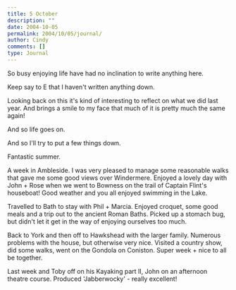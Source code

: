 ```yaml
---
title: 5 October
description: ""
date: 2004-10-05
permalink: 2004/10/05/journal/
author: Cindy
comments: []
type: Journal
---
```


So busy enjoying life have had no inclination to write anything here.

Keep say to E that I haven't written anything down.

Looking back on this it's kind of interesting to reflect on what we did last year. And brings a smile to my face that much of it is pretty much the same again!

And so life goes on.

And so I'll try to put a few things down.

Fantastic summer.

A week in Ambleside. I was very pleased to manage some reasonable walks that gave me some good views over Windermere. Enjoyed a lovely day with John + Rose when we went to Bowness on the trail of Captain Flint's houseboat! Good weather and you all enjoyed swimming in the Lake.

Travelled to Bath to stay with Phil + Marcia. Enjoyed croquet, some good meals and a trip out to the ancient Roman Baths. Picked up a stomach bug, but didn't let it get in the way of enjoying ourselves too much.

Back to York and then off to Hawkshead with the larger family. Numerous problems with the house, but otherwise very nice. Visited a country show, did some walks, went on the Gondola on Coniston. Super week + nice to all be together.

Last week and Toby off on his Kayaking part II, John on an afternoon theatre course. Produced 'Jabberwocky' - really excellent!
